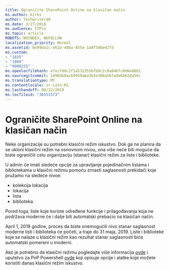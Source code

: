 ```yaml
---
title: Ograničite SharePoint Online na klasičan način
ms.author: kirks
author: Techwriter40
ms.date: 3/27/2018
ms.audience: ITPro
ms.topic: article
ROBOTS: NOINDEX, NOFOLLOW
localization_priority: Normal
ms.assetid: 6e99da1c-e61d-40ba-855e-1a8f346e42fd
ms.custom:
- "1835"
- "1889"
- "9000225"
ms.openlocfilehash: e7ecfd8c2f1a532355bfb8c2c0a846fc0d6e88b1
ms.sourcegitcommit: 1d98db8acb9959aba3b5e308a567ade6b62da56c
ms.translationtype: MT
ms.contentlocale: sr-Latn-RS
ms.lasthandoff: 08/22/2019
ms.locfileid: "36551573"
---
```

# <a name="restrict-sharepoint-online-to-classic-mode"></a>Ograničite SharePoint Online na klasičan način

Neke organizacije su potrebni klasični režim iskustvo. Dok ga ne planira da se ukloni klasični režim na osnovnom nivou, ona više neće biti moguće da biste ograničili celu organizaciju (stanar) klasični režim za liste i biblioteke.

U admin će imati sledeće opcije za upravljanje pojedinačnim listama i bibliotekama u klasični režimu pomoću zrnasti saglasnosti prekidači koje pružamo na sledeće nivoe:

- kolekcija lokacija
- lokacija
- lista
- biblioteka

Pored toga, liste koje koriste određene funkcije i prilagođavanja koja ne podržava moderne će i dalje biti automatski prebacio na klasičan način.

April 1, 2019 godine, proces da biste onemogućili nivo stanar saglasnost moderne listi i biblioteka će početi, a traje do 31 maja, 2019.  Liste i biblioteke koje se nalaze u klasični režim kao rezultat stanar saglasnosti biće automatski pomereni u moderni.

Ako je potrebno da klasični režimu pogledajte više informacija [ovde](https://techcommunity.microsoft.com/t5/Microsoft-SharePoint-Blog/Delivering-SharePoint-modern-experiences/ba-p/315023) i uputstvo za PnP Powershell [ovde](https://docs.microsoft.com/sharepoint/dev/transform/modernize-userinterface-lists-and-libraries-optout) koji opisuje opcije i alatke koje možete koristiti danas klasični režim iskustvo.
